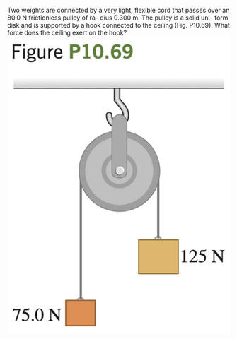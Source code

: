 Two weights are connected by a very light, flexible cord that passes
over an 80.0 N frictionless pulley of ra-
dius 0.300 m. The pulley is a solid uni-
form disk and is supported by a hook
connected to the ceiling (Fig. P10.69).
What force does the ceiling exert on the
hook?
![](fig.jpg)